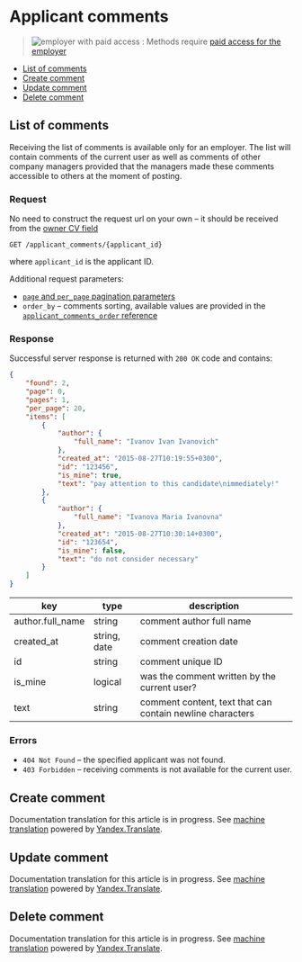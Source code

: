 # Applicant comments

> <img src="http://hhru.github.io/api/badges/emp_paid.png" alt="employer with paid access" /> : Methods require [paid access for the employer](/employer_payable_methods.md)

* [List of comments](#list)
* [Create comment](#add_comment)
* [Update comment](#edit_comment)
* [Delete comment](#delete_comment)

<a name="list"></a>
## List of comments

Receiving the list of comments is available only for an employer. The list will
contain comments of the current user as well as comments of other company
managers provided that the managers made these comments accessible to others at
the moment of posting.


### Request

No need to construct the request url on your own – it should be received from
the [owner CV field](resumes.md#owner-field)

`GET /applicant_comments/{applicant_id}`

where `applicant_id` is the applicant ID.

Additional request parameters:

* [`page` and `per_page` pagination parameters](general.md#pagination)
* `order_by` – comments sorting, available values are provided in the
  [`applicant_comments_order` reference](dictionaries.md)


### Response

Successful server response is returned with `200 OK` code and contains:

```json
{
    "found": 2,
    "page": 0,
    "pages": 1,
    "per_page": 20,
    "items": [
        {
            "author": {
                "full_name": "Ivanov Ivan Ivanovich"
            },
            "created_at": "2015-08-27T10:19:55+0300",
            "id": "123456",
            "is_mine": true,
            "text": "pay attention to this candidate\nimmediately!"
        },
        {
            "author": {
                "full_name": "Ivanova Maria Ivanovna"
            },
            "created_at": "2015-08-27T10:30:14+0300",
            "id": "123654",
            "is_mine": false,
            "text": "do not consider necessary"
        }
    ]
}
```

key| type| description
-----|-----|---------
author.full_name| string| comment author full name
created_at| string, date| comment creation date
id| string| comment unique ID
is_mine| logical| was the comment written by the current user?
text| string| comment content, text that can contain newline characters

### Errors

* `404 Not Found` – the specified applicant was not found.
* `403 Forbidden` – receiving comments is not available for the current user.


<a name="add_comment"></a>
## Create comment

Documentation translation for this article is in progress.
See
[machine translation](https://z5h64q92x9.net/proxy_u/ru-en.en/http/hhru.github.io/api/rendered-docs/docs/applicant_comments.md.html#add_comment) powered by
[Yandex.Translate](https://translate.yandex.com/translate).


<a name="edit_comment"></a>
## Update comment

Documentation translation for this article is in progress.
See
[machine translation](https://z5h64q92x9.net/proxy_u/ru-en.en/http/hhru.github.io/api/rendered-docs/docs/applicant_comments.md.html#edit_comment) powered by
[Yandex.Translate](https://translate.yandex.com/translate).


<a name="delete_comment"></a>
## Delete comment

Documentation translation for this article is in progress.
See
[machine translation](https://z5h64q92x9.net/proxy_u/ru-en.en/http/hhru.github.io/api/rendered-docs/docs/applicant_comments.md.html#delete_comment) powered by
[Yandex.Translate](https://translate.yandex.com/translate).

